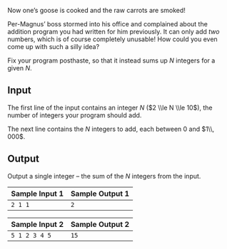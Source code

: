 
Now one’s goose is cooked and the raw carrots are
 smoked!


Per\-Magnus’ boss stormed into his office and complained
 about the addition program you had written for him previously.
 It can only add *two* numbers, which is of course
 completely unusable! How could you even come up with such a
 silly idea?


Fix your program posthaste, so that it instead sums up
 $N$ integers for a given
 $N$.


Input
-----


The first line of the input contains an integer $N$ ($2
 \\le N \\le 10$), the number of integers your program
 should add.


The next line contains the $N$ integers to add, each between
 $0$ and $1\\, 000$.


Output
------


Output a single integer – the sum of the $N$ integers from the input.




| Sample Input 1 | Sample Output 1 |
| --- | --- |
| ``` 2 1 1  ``` | ``` 2  ``` |




| Sample Input 2 | Sample Output 2 |
| --- | --- |
| ``` 5 1 2 3 4 5  ``` | ``` 15  ``` |



